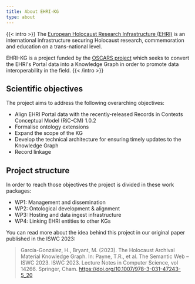```yaml
---
title: About EHRI-KG
type: about
---
```


{{< intro >}}
The [European Holocaust Research Infrastructure (EHRI)](https://www.ehri-project.eu) is an international 
infrastructure securing Holocaust research, commemoration and education on a trans-national level. 

EHRI-KG is a project funded by the [OSCARS project](https://oscars-project.eu) which seeks to convert the EHRI's Portal data into a Knowledge Graph in order to promote data interoperability in the field.
{{< /intro >}}

## Scientific objectives
The project aims to address the following overarching objectives:
* Align EHRI Portal data with the recently-released Records in Contexts Conceptual Model (RiC-CM) 1.0.2
* Formalise ontology extensions
* Expand the scope of the KG
* Develop the technical architecture for ensuring timely updates to the Knowledge Graph
* Record linkage

## Project structure
In order to reach those objectives the project is divided in these work packages:
  * WP1: Management and dissemination
  * WP2: Ontological development & alignment
  * WP3: Hosting and data ingest infrastructure
  * WP4: Linking EHRI entities to other KGs

You can read more about the idea behind this project in our original paper published in the ISWC 2023:

> García-González, H., Bryant, M. (2023). The Holocaust Archival Material Knowledge Graph. In: Payne, T.R., et al. The Semantic Web – ISWC 2023. ISWC 2023. Lecture Notes in Computer Science, vol 14266. Springer, Cham. https://doi.org/10.1007/978-3-031-47243-5_20